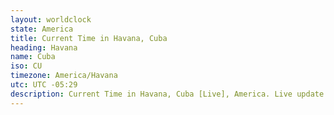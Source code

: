 ```yaml
---
layout: worldclock
state: America
title: Current Time in Havana, Cuba
heading: Havana
name: Cuba
iso: CU
timezone: America/Havana
utc: UTC -05:29
description: Current Time in Havana, Cuba [Live], America. Live update now time in Havana, timezone America/Havana, UTC -05:29, Country ISO code & Current Local Time.
---
```


